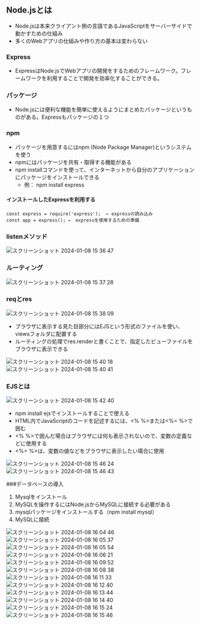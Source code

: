 ## Node.jsとは
- Node.jsは本来クライアント側の言語であるJavaScriptをサーバーサイドで動かすための仕組み
- 多くのWebアプリの仕組みや作り方の基本は変わらない
### Express
- ExpressはNode.jsでWebアプリの開発をするためのフレームワーク。フレームワークを利用することで開発を効率化することができる。
### パッケージ
- Node.jsには便利な機能を簡単に使えるようにまとめたパッケージというものがある。Expressもパッケージの１つ
### npm
- パッケージを用意するにはnpm (Node Package Manager)というシステムを使う
- npmにはパッケージを共有・取得する機能がある
- npm installコマンドを使って、インターネットから自分のアプリケーションにパッケージをインストールできる
  - 例： npm install express
#### インストールしたExpressを利用する
```
const express = require('express');  ← expressの読み込み
const app = express(); ←　expressを使用するための準備
```
### listenメソッド
![スクリーンショット 2024-01-08 15 36 47](https://github.com/ti-hiro/TIL/assets/154767207/f10b5a2b-d81e-4d5f-bc96-b5c23b87e517)
### ルーティング
![スクリーンショット 2024-01-08 15 37 28](https://github.com/ti-hiro/TIL/assets/154767207/d7ba533e-a7b5-4597-950f-543bc453c66a)
### reqとres
![スクリーンショット 2024-01-08 15 38 09](https://github.com/ti-hiro/TIL/assets/154767207/d180a43b-f5ea-41b4-a2ad-ff4844ac22b1)
- ブラウザに表示する見た目部分にはEJSという形式のファイルを使い、viewsフォルダに配置する
- ルーティングの処理でres.renderと書くことで、指定したビューファイルをブラウザに表示できる

![スクリーンショット 2024-01-08 15 40 18](https://github.com/ti-hiro/TIL/assets/154767207/2a2b1e7f-1b58-4e29-8ec8-64ef9ec5e14e)
![スクリーンショット 2024-01-08 15 40 41](https://github.com/ti-hiro/TIL/assets/154767207/e985129f-b2c7-4fe9-8123-69d9cc402e1d)
### EJSとは
![スクリーンショット 2024-01-08 15 42 40](https://github.com/ti-hiro/TIL/assets/154767207/891d7e16-cadd-46b4-9e5d-aaed4e99a248)
- npm install ejsでインストールすることで使える
- HTML内でJavaScriptのコードを記述するには、<% %>または<%= %>で囲む
- <% %>で囲んだ場合はブラウザには何も表示されないので、変数の定義などに使用する
- <%= %>は、変数の値などをブラウザに表示したい場合に使用

![スクリーンショット 2024-01-08 15 46 24](https://github.com/ti-hiro/TIL/assets/154767207/4db25f28-ad92-498a-a467-a0bb3375620d)
![スクリーンショット 2024-01-08 15 46 43](https://github.com/ti-hiro/TIL/assets/154767207/5ef13184-a03f-4d5e-a871-c73711a3a8dd)

###データベースの導入
1. Mysqlをインストール
2. MySQLを操作するにはNode.jsからMySQLに接続する必要がある
3. mysqlパッケージをインストールする（npm install mysql）
4. MySQLに接続

![スクリーンショット 2024-01-08 16 04 46](https://github.com/ti-hiro/TIL/assets/154767207/893d8a85-3803-4078-91df-d022eae5e159)
![スクリーンショット 2024-01-08 16 05 37](https://github.com/ti-hiro/TIL/assets/154767207/8c67c6f7-8f5d-4064-a3f2-8bc6fbf2fca9)
![スクリーンショット 2024-01-08 16 05 54](https://github.com/ti-hiro/TIL/assets/154767207/de02d5f9-dd21-4626-aa42-4ebe80706d96)
![スクリーンショット 2024-01-08 16 06 21](https://github.com/ti-hiro/TIL/assets/154767207/8ce03a84-e580-40c2-827c-83d80b1a9be4)
![スクリーンショット 2024-01-08 16 09 52](https://github.com/ti-hiro/TIL/assets/154767207/04685d8a-b6bd-4b27-84af-26693d0b9886)
![スクリーンショット 2024-01-08 16 08 38](https://github.com/ti-hiro/TIL/assets/154767207/94a5c4de-ed36-4fa4-9494-4b5632079d2c)
![スクリーンショット 2024-01-08 16 11 33](https://github.com/ti-hiro/TIL/assets/154767207/2da6d0d7-8a9f-4223-9cb3-ec280938ca2a)
![スクリーンショット 2024-01-08 16 12 40](https://github.com/ti-hiro/TIL/assets/154767207/b6030b65-e16d-4f6e-a0c4-908ef6a2663c)
![スクリーンショット 2024-01-08 16 13 44](https://github.com/ti-hiro/TIL/assets/154767207/cf361ad9-a8d0-482c-bc60-02758cb5fc63)
![スクリーンショット 2024-01-08 16 14 40](https://github.com/ti-hiro/TIL/assets/154767207/2df393bc-67e2-47eb-927f-1cf7642c586c)
![スクリーンショット 2024-01-08 16 15 24](https://github.com/ti-hiro/TIL/assets/154767207/fc08bc4d-0b59-4b9a-92a0-39799cbdea11)
![スクリーンショット 2024-01-08 16 15 46](https://github.com/ti-hiro/TIL/assets/154767207/f236f326-17b1-4993-8e3d-6d1ab1b69f54)
